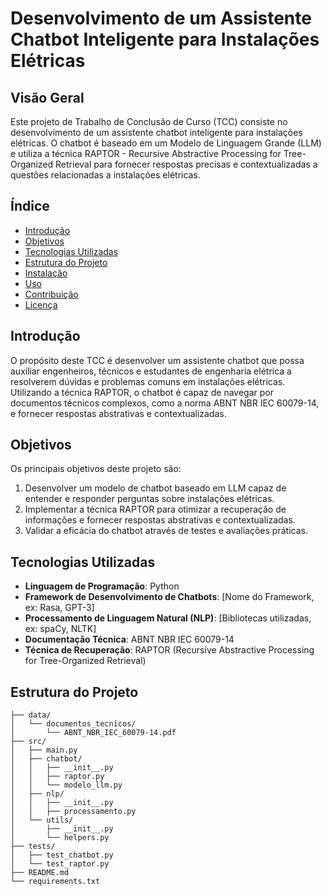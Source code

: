 # Desenvolvimento de um Assistente Chatbot Inteligente para Instalações Elétricas

## Visão Geral

Este projeto de Trabalho de Conclusão de Curso (TCC) consiste no desenvolvimento de um assistente chatbot inteligente para instalações elétricas. O chatbot é baseado em um Modelo de Linguagem Grande (LLM) e utiliza a técnica RAPTOR - Recursive Abstractive Processing for Tree-Organized Retrieval para fornecer respostas precisas e contextualizadas a questões relacionadas a instalações elétricas.

## Índice

- [Introdução](#introdução)
- [Objetivos](#objetivos)
- [Tecnologias Utilizadas](#tecnologias-utilizadas)
- [Estrutura do Projeto](#estrutura-do-projeto)
- [Instalação](#instalação)
- [Uso](#uso)
- [Contribuição](#contribuição)
- [Licença](#licença)

## Introdução

O propósito deste TCC é desenvolver um assistente chatbot que possa auxiliar engenheiros, técnicos e estudantes de engenharia elétrica a resolverem dúvidas e problemas comuns em instalações elétricas. Utilizando a técnica RAPTOR, o chatbot é capaz de navegar por documentos técnicos complexos, como a norma ABNT NBR IEC 60079-14, e fornecer respostas abstrativas e contextualizadas.

## Objetivos

Os principais objetivos deste projeto são:

1. Desenvolver um modelo de chatbot baseado em LLM capaz de entender e responder perguntas sobre instalações elétricas.
2. Implementar a técnica RAPTOR para otimizar a recuperação de informações e fornecer respostas abstrativas e contextualizadas.
3. Validar a eficácia do chatbot através de testes e avaliações práticas.

## Tecnologias Utilizadas

- **Linguagem de Programação**: Python
- **Framework de Desenvolvimento de Chatbots**: [Nome do Framework, ex: Rasa, GPT-3]
- **Processamento de Linguagem Natural (NLP)**: [Bibliotecas utilizadas, ex: spaCy, NLTK]
- **Documentação Técnica**: ABNT NBR IEC 60079-14
- **Técnica de Recuperação**: RAPTOR (Recursive Abstractive Processing for Tree-Organized Retrieval)

## Estrutura do Projeto

```plaintext
├── data/
│   └── documentos_tecnicos/
│       └── ABNT_NBR_IEC_60079-14.pdf
├── src/
│   ├── main.py
│   ├── chatbot/
│   │   ├── __init__.py
│   │   ├── raptor.py
│   │   └── modelo_llm.py
│   ├── nlp/
│   │   ├── __init__.py
│   │   ├── processamento.py
│   └── utils/
│       ├── __init__.py
│       └── helpers.py
├── tests/
│   ├── test_chatbot.py
│   └── test_raptor.py
├── README.md
└── requirements.txt
